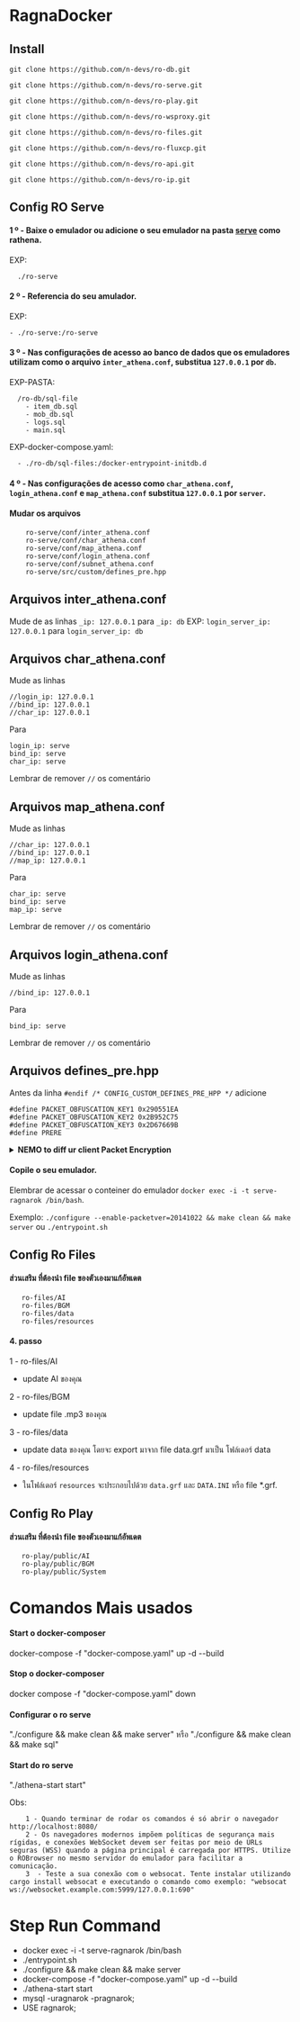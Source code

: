 # RagnaDocker

## Install
````
git clone https://github.com/n-devs/ro-db.git

git clone https://github.com/n-devs/ro-serve.git

git clone https://github.com/n-devs/ro-play.git

git clone https://github.com/n-devs/ro-wsproxy.git

git clone https://github.com/n-devs/ro-files.git

git clone https://github.com/n-devs/ro-fluxcp.git

git clone https://github.com/n-devs/ro-api.git

git clone https://github.com/n-devs/ro-ip.git
````

## Config RO Serve

#### 1 º - Baixe o emulador ou adicione o seu emulador na pasta [serve](https://github.com/rathena) como rathena.
EXP: 
````
  ./ro-serve
````
#### 2 º - Referencia do seu amulador.
EXP: 
````
- ./ro-serve:/ro-serve
````
#### 3 º - Nas configurações de acesso ao banco de dados que os emuladores utilizam como o arquivo ````inter_athena.conf````, substitua ````127.0.0.1```` por ````db````.
EXP-PASTA: 
````
  /ro-db/sql-file
    - item_db.sql
    - mob_db.sql
    - logs.sql
    - main.sql
````
EXP-docker-compose.yaml: 
````
  - ./ro-db/sql-files:/docker-entrypoint-initdb.d
````

#### 4 º - Nas configurações de acesso como ````char_athena.conf````, ````login_athena.conf```` e ````map_athena.conf```` substitua ````127.0.0.1```` por ````server````.
#### Mudar os arquivos
````
    ro-serve/conf/inter_athena.conf
    ro-serve/conf/char_athena.conf  
    ro-serve/conf/map_athena.conf
    ro-serve/conf/login_athena.conf
    ro-serve/conf/subnet_athena.conf
    ro-serve/src/custom/defines_pre.hpp
````
## Arquivos inter_athena.conf
Mude de as linhas ````_ip: 127.0.0.1```` para ````_ip: db````
EXP:
````login_server_ip: 127.0.0.1```` para  ````login_server_ip: db````
## Arquivos char_athena.conf
Mude as linhas
````
//login_ip: 127.0.0.1
//bind_ip: 127.0.0.1
//char_ip: 127.0.0.1
````
Para
````
login_ip: serve
bind_ip: serve
char_ip: serve
````
Lembrar de remover ````//```` os comentário
## Arquivos map_athena.conf
Mude as linhas
````
//char_ip: 127.0.0.1
//bind_ip: 127.0.0.1
//map_ip: 127.0.0.1
````
Para
````
char_ip: serve
bind_ip: serve
map_ip: serve
````
Lembrar de remover ````//```` os comentário
## Arquivos login_athena.conf
Mude as linhas
````
//bind_ip: 127.0.0.1
````
Para
````
bind_ip: serve
````
Lembrar de remover ````//```` os comentário
## Arquivos defines_pre.hpp
Antes da linha 
````#endif /* CONFIG_CUSTOM_DEFINES_PRE_HPP */````
adicione
````
#define PACKET_OBFUSCATION_KEY1 0x290551EA
#define PACKET_OBFUSCATION_KEY2 0x2B952C75
#define PACKET_OBFUSCATION_KEY3 0x2D67669B
#define PRERE
````
<details><summary><b>NEMO to diff ur client Packet Encryption</b></summary>
<p>

Use NEMO to diff ur client, and...

Do NOT select:

Disable Packet Encryption (Recommended)
Select:

Packet First Key Encryption, and following ur 1st key
Packet Second Key Encryption, and following ur 2nd key
Packet Third Key Encryption, and following ur 3rd key
Then make sure put your custom keys on db/[import/]packet_db.txt, in packet_keys_use: <key1>,<key2>,<key3>

[packet-keys](https://www.robrowser.com/prototype/packet-keys/)

</p>
</details>

#### Copile o seu emulador. 
Elembrar de acessar o conteiner do emulador ````docker exec -i -t serve-ragnarok /bin/bash````.

Exemplo:  ````./configure --enable-packetver=20141022 && make clean && make server```` ou ````./entrypoint.sh````

## Config Ro Files
#### ส่วนเสริม ที่ต้องนำ file ของตัวเองมาแก้อัพเดต
````
   ro-files/AI
   ro-files/BGM
   ro-files/data
   ro-files/resources
````



#### 4. passo
1 - ro-files/AI
  - update AI ของคุณ

2 - ro-files/BGM
  - update file .mp3 ของคุณ

3 - ro-files/data
  - update data ของคุณ โดยจะ export มาจาก file data.grf มาเป็น โฟล์เดอร์ data
 
4 - ro-files/resources
  - ในโฟล์เดอร์ ````resources```` จะประกอบไปด้วย ````data.grf```` และ ````DATA.INI```` หรือ file *.grf.

## Config Ro Play
#### ส่วนเสริม ที่ต้องนำ file ของตัวเองมาแก้อัพเดต
````
   ro-play/public/AI
   ro-play/public/BGM
   ro-play/public/System

````

# Comandos Mais usados 
#### Start o docker-composer
docker-compose -f "docker-compose.yaml" up -d --build
#### Stop o docker-composer
docker compose -f "docker-compose.yaml" down
#### Configurar o ro serve 
"./configure && make clean && make server" หรือ "./configure && make clean && make sql"
#### Start do ro serve 
"./athena-start start"

Obs:
````
	1 - Quando terminar de rodar os comandos é só abrir o navegador http://localhost:8080/
	2 - Os navegadores modernos impõem políticas de segurança mais rígidas, e conexões WebSocket devem ser feitas por meio de URLs seguras (WSS) quando a página principal é carregada por HTTPS. Utilize o ROBrowser no mesmo servidor do emulador para facilitar a comunicação.
	3  - Teste a sua conexão com o websocat. Tente instalar utilizando cargo install websocat e executando o comando como exemplo: "websocat ws://websocket.example.com:5999/127.0.0.1:690"	
````

# Step Run Command
 - docker exec -i -t serve-ragnarok /bin/bash
 - ./entrypoint.sh 
 - ./configure && make clean && make server
 - docker-compose -f "docker-compose.yaml" up -d --build
 - ./athena-start start
 - mysql -uragnarok -pragnarok;
 - USE ragnarok;
